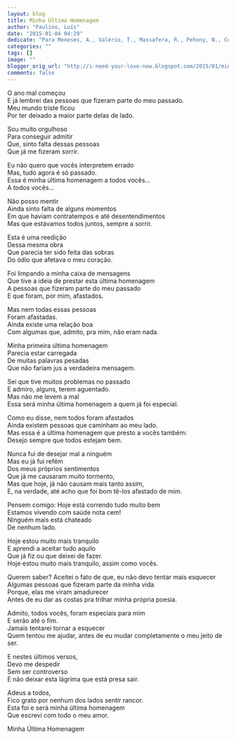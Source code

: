 ```yaml
---
layout: blog
title: Minha Última Homenagem
author: "Paulino, Luís"
date: "2015-01-04 04:29"
dedicate: "Para Meneses, A., Valério, T., Massafera, R., Pehony, N., Costa, M. e Rodrigues, I."
categories: ""
tags: []
image: ""
blogger_orig_url: "http://i-need-your-love-now.blogspot.com/2015/01/minha-ultima-homenagem.html"
comments: false
---
```


O ano mal começou\
E já lembrei das pessoas que fizeram parte do meu passado.\
Meu mundo triste ficou\
Por ter deixado a maior parte delas de lado.

Sou muito orgulhoso\
Para conseguir admitir\
Que, sinto falta dessas pessoas\
Que já me fizeram sorrir.

Eu não quero que vocês interpretem errado\
Mas, tudo agora é só passado.\
Essa é minha última homenagem a todos vocês...\
A todos vocês...

Não posso mentir\
Ainda sinto falta de alguns momentos\
Em que haviam contratempos e até desentendimentos\
Mas que estávamos todos juntos, sempre a sorrir.

Esta é uma reedição\
Dessa mesma obra\
Que parecia ter sido feita das sobras\
Do ódio que afetava o meu coração.

Foi limpando a minha caixa de mensagens\
Que tive a ideia de prestar esta última homenagem\
A pessoas que fizeram parte do meu passado\
E que foram, por mim, afastados.

Mas nem todas essas pessoas\
Foram afastadas.\
Ainda existe uma relação boa\
Com algumas que, admito, pra mim, não eram nada.

Minha primeira última homenagem\
Parecia estar carregada\
De muitas palavras pesadas\
Que não fariam jus a verdadeira mensagem.

Sei que tive muitos problemas no passado\
E admiro, alguns, terem aguentado.\
Mas não me levem a mal\
Essa será minha última homenagem a quem já foi especial.

Como eu disse, nem todos foram afastados\
Ainda existem pessoas que caminham ao meu lado.\
Mas essa é a última homenagem que presto a vocês também:\
Desejo sempre que todos estejam bem.

Nunca fui de desejar mal a ninguém\
Mas eu já fui refém\
Dos meus próprios sentimentos\
Que já me causaram muito tormento,\
Mas que hoje, já não causam mais tanto assim,\
E, na verdade, até acho que foi bom tê-los afastado de mim.

Pensem comigo: Hoje está correndo tudo muito bem\
Estamos vivendo com saúde nota cem!\
Ninguém mais está chateado\
De nenhum lado.

Hoje estou muito mais tranquilo\
E aprendi a aceitar tudo aquilo\
Que já fiz ou que deixei de fazer.\
Hoje estou muito mais tranquilo, assim como vocês.

Querem saber? Aceitei o fato de que, eu não devo tentar mais esquecer\
Algumas pessoas que fizeram parte da minha vida\
Porque, elas me viram amadurecer\
Antes de eu dar as costas pra trilhar minha própria poesia.

Admito, todos vocês, foram especiais para mim\
E serão até o fim.\
Jamais tentarei tornar a esquecer\
Quem tentou me ajudar, antes de eu mudar completamente o meu jeito de ser.

E nestes últimos versos,\
Devo me despedir\
Sem ser controverso\
E não deixar esta lágrima que está presa sair.

Adeus a todos,\
Fico grato por nenhum dos lados sentir rancor.\
Esta foi e será minha última homenagem\
Que escrevi com todo o meu amor.

Minha Última Homenagem
